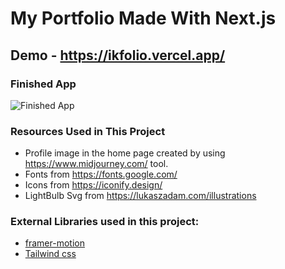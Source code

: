 # My Portfolio Made With Next.js 

## Demo - https://ikfolio.vercel.app/


### Finished App
![Finished App](https://github.com/IdanKfir/NextJS-portfolio/blob/main/next.gif)



### Resources Used in This Project

- Profile image in the home page created by using https://www.midjourney.com/ tool.
- Fonts from https://fonts.google.com/ <br />
- Icons from https://iconify.design/ <br />
- LightBulb Svg from https://lukaszadam.com/illustrations <br />

### External Libraries used in this project:

- [framer-motion](https://www.framer.com/motion/) <br />
- [Tailwind css](https://tailwindcss.com/) <br />


